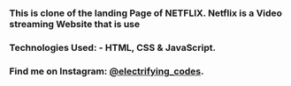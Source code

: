 ### This is clone of the landing Page of NETFLIX. Netflix is a Video streaming Website that is use

### Technologies Used: - HTML, CSS & JavaScript.

### Find me on Instagram: [@electrifying_codes][instagram].

[instagram]: https://www.instagram.com/electrifying_codes
